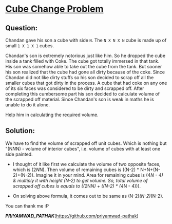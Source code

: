 # [Cube Change Problem](https://www.hackerearth.com/problem/algorithm/cube-change-qualifier2/)

## Question:
Chandan gave his son a cube with side `N`. The `N X N X N` cube is made up of small `1 X 1 X 1` cubes.

Chandan's son is extremely notorious just like him. So he dropped the cube inside a tank filled with Coke. The cube got totally immersed in that tank. His son was somehow able to take out the cube from the tank. But sooner his son realized that the cube had gone all dirty because of the coke. Since Chandan did not like dirty stuffs so his son decided to scrap off all the smaller cubes that got dirty in the process. A cube that had coke on any one of its six faces was considered to be dirty and scrapped off. After completing this cumbersome part his son decided to calculate volume of the scrapped off material. Since Chandan's son is weak in maths he is unable to do it alone.

Help him in calculating the required volume.

## Solution:
We have to find the volume of scrapped off unit cubes. Which is nothing but "(N*N*N) - volume of interior cubes", i.e. volume of cubes with at least one side painted.

* I thought of it like first we calculate the volume of two opposite faces, which is (2*N*N). Then volume of remaining cubes is ((N-2) * N+N+(N-2)+(N-2)). Imagine it in your mind. Area for remaining cubes is (4*N - 4) & multiply it with height (N-2) to get volume. So, total volume of scrapped off cubes is equals to ((2*N*N) + ((N-2) * (4*N - 4))).

* On solving above formula, it comes out to be same as (N-2)*(N-2)*(N-2).

You can thank me :P

**_PRIYAMWAD_PATHAK_**(https://github.com/priyamwad-pathak)